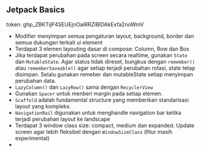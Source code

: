 ## Jetpack Basics

token: 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

* Modifier menyimpan semua pengaturan layout, background, border dan semua dukungan terkait ui element
* Terdapat 3 elemen layouting dasar di compose: Column, Row dan Box
* Jika terdapat perubahan pada screen secara realtime, gunakan `State` dan `MutableState`. Agar status tidak direset, bungkus dengan `remember()` atau `rememberSaveable()` agar setiap terjadi perubahan rotasi, state tetap disimpan. Selalu gunakan remeber dan mutableState setiap menyimpan perubahan data.
* `LazyColumn()` dan `LazyRow()` sama dengan `RecyclerView`
* Gunakan `Spacer` untuk menberi margin pada setiap elemen.
* `Scaffold` adalah fundamental structure yang memberikan standarisasi layout yang kompleks.
* `NavigationRail` digunakan untuk menghandle navigation bar ketika terjadi perubahan layout ke landscape
* Terdapat 3 window class size: compact, medium dan expanded. Update screen agar lebih fleksibel dengan `WindowSizeClass` (fitur masih experimental)
* 